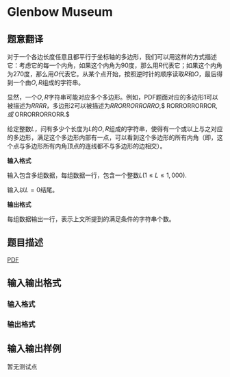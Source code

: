 # Glenbow Museum

## 题意翻译

对于一个各边长度任意且都平行于坐标轴的多边形，我们可以用这样的方式描述它：考虑它的每一个内角，如果这个内角为$90$度，那么用$R$代表它；如果这个内角为$270$度，那么用$O$代表它。从某个点开始，按照逆时针的顺序读取$R$和$O$，最后得到一个由$O,R$组成的字符串。

显然，一个$O,R$字符串可能对应多个多边形。例如，PDF题面对应的多边形$1$可以被描述为$RRRR$，多边形$2$可以被描述为$RRORRORRORRO$,$ RORRORRORROR$,或$ ORRORRORRORR.$

给定整数$L$，问有多少个长度为$L$的$O,R$组成的字符串，使得有一个或以上与之对应的多边形，满足这个多边形内部有一点，可以看到这个多边形的所有内角（即，这个点与多边形所有内角顶点的连线都不与多边形的边相交）。

**输入格式**

输入包含多组数据，每组数据一行，包含一个整数$L(1 \leq L \le 1,000).$

输入以$L=0$结尾。

**输出格式**

每组数据输出一行，表示上文所提到的满足条件的字符串个数。

## 题目描述

[problemUrl]: https://uva.onlinejudge.org/index.php?option=com_onlinejudge&Itemid=8&category=245&page=show_problem&problem=3514

[PDF](https://uva.onlinejudge.org/external/10/p1073.pdf)

## 输入输出格式

### 输入格式

### 输出格式

## 输入输出样例

暂无测试点

